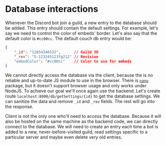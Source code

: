 # Database interactions
Whenever the Discord bot join a guild, a new entry to the database should be added. This entry should contain the default settings. For example, let's say we need to control the color of embeds' border. Let's also say that the default color is `#cc00cc`. The default couch db entry would be:
```json
{
	"_id": "12654346532",      // Guild ID
	"_rev": "5-123245123fg212" // Revision
	"embedColor": "#cc00cc"    // Color to use for embeds
}
```
We cannot directly access the database via the client, because the is no reliable and up-to-date JS module to use in the browser. There is [`nano`](https://www.npmjs.com/package/nano) package, but it doesn't support browser usage and only works under NodeJS. To achieve our goal we'll once again use the backend. Let's create route `localhost:8000/db/getSettings/{id}` to get the database settings. We can sanitize the data and remove `_id` and `_rev` fields. The rest will go into the response.

Client is not the only one who'll need to access the database. Because it will also be hosted on the same machine as the backend code, we can directly connect to the database. We will need to create an entry each time a bot is added to a new, never-before-visited guild, read settings specific to a particular server and maybe even delete very old entries.  
